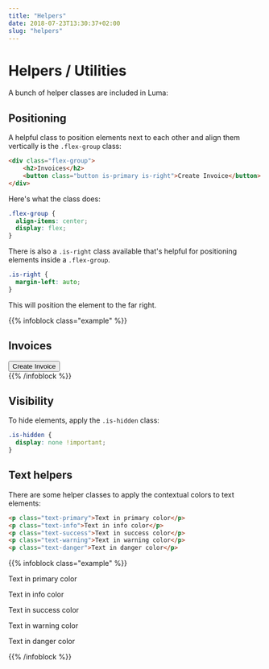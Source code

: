 ```yaml
---
title: "Helpers"
date: 2018-07-23T13:30:37+02:00
slug: "helpers"
---
```


# Helpers / Utilities

A bunch of helper classes are included in Luma:

## Positioning

A helpful class to position elements next to each other and align them vertically is the `.flex-group` class:

```html
<div class="flex-group">
    <h2>Invoices</h2>
    <button class="button is-primary is-right">Create Invoice</button>
</div>
```

Here's what the class does:

```css
.flex-group {
  align-items: center;
  display: flex;
}
```

There is also a `.is-right` class available that's helpful for positioning elements inside a `.flex-group`.

```css
.is-right {
  margin-left: auto;
}
```

This will position the element to the far right.


{{% infoblock class="example" %}}
<div class="flex-group">
    <h2>Invoices</h2>
    <button class="button is-primary is-right">Create Invoice</button>
</div>
{{% /infoblock %}}

## Visibility

To hide elements, apply the `.is-hidden` class:

```css
.is-hidden {
  display: none !important;
}
```

## Text helpers

There are some helper classes to apply the contextual colors to text elements:

```html
<p class="text-primary">Text in primary color</p>
<p class="text-info">Text in info color</p>
<p class="text-success">Text in success color</p>
<p class="text-warning">Text in warning color</p>
<p class="text-danger">Text in danger color</p>
```

{{% infoblock class="example" %}}
<p class="text-primary">Text in primary color</p>
<p class="text-info">Text in info color</p>
<p class="text-success">Text in success color</p>
<p class="text-warning">Text in warning color</p>
<p class="text-danger">Text in danger color</p>
{{% /infoblock %}}


